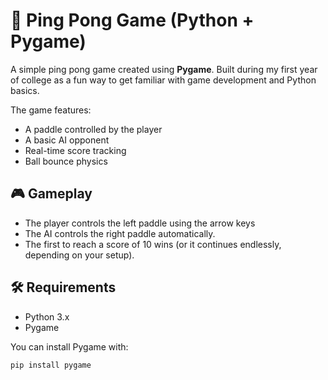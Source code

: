 # 🏓 Ping Pong Game (Python + Pygame)

A simple ping pong game created using **Pygame**. Built during my first year of college as a fun way to get familiar with game development and Python basics.

The game features:
- A paddle controlled by the player
- A basic AI opponent
- Real-time score tracking
- Ball bounce physics

## 🎮 Gameplay

- The player controls the left paddle using the arrow keys 
- The AI controls the right paddle automatically.
- The first to reach a  score of 10  wins (or it continues endlessly, depending on your setup).

## 🛠️ Requirements

- Python 3.x
- Pygame

You can install Pygame with:

```bash
pip install pygame

